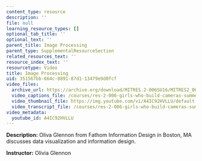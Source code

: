 ```yaml
---
content_type: resource
description: ''
file: null
learning_resource_types: []
optional_tab_title: ''
optional_text: ''
parent_title: Image Processing
parent_type: SupplementalResourceSection
related_resources_text: ''
resource_index_text: ''
resourcetype: Video
title: Image Processing
uid: 351567bb-664c-8891-87d1-13479e9d0fcf
video_files:
  archive_url: https://archive.org/download/MITRES.2-006SU16/MITRES2_006SU16_talk7_300k.mp4
  video_captions_file: /courses/res-2-006-girls-who-build-cameras-summer-2016/dfbe5848ebe5502696b59c9b62f878d4_A4IC92HVLLU.vtt
  video_thumbnail_file: https://img.youtube.com/vi/A4IC92HVLLU/default.jpg
  video_transcript_file: /courses/res-2-006-girls-who-build-cameras-summer-2016/b1cc64e4ea882ddfa9ce2d61db44ed36_A4IC92HVLLU.pdf
video_metadata:
  youtube_id: A4IC92HVLLU
---
```


**Description:** Oliva Glennon from Fathom Information Design in Boston, MA discusses data visualization and information design.

**Instructor:** Olivia Glennon